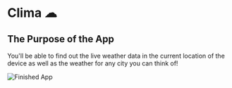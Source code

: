 

# Clima ☁


## The Purpose of the App

You'll be able to find out the live weather data in the current location of the device as well as the weather for any city you can think of!

![Finished App](https://github.com/vaibhavkatiyar/images/blob/main/My%20Video.gif)
